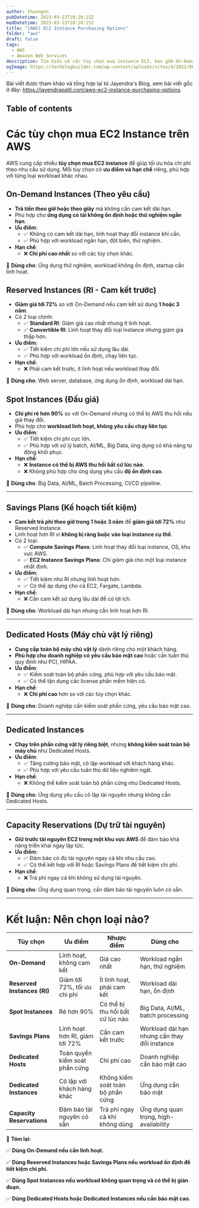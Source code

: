 ```yaml
---
author: thuongnn
pubDatetime: 2023-03-23T10:20:15Z
modDatetime: 2023-03-23T10:20:15Z
title: "[AWS] EC2 Instance Purchasing Options"
folder: "aws"
draft: false
tags:
  - AWS
  - Amazon Web Services
description: Tìm hiểu về các tùy chọn mua instance EC2, bao gồm On-Demand, Reserved, Spot và Dedicated Hosts.
ogImage: https://techblogbuilder.com/wp-content/uploads/sites/4/2021/06/techblogbuilder-home.png
---
```


Bài viết được tham khảo và tổng hợp lại từ Jayendra's Blog, xem bài viết gốc ở đây: https://jayendrapatil.com/aws-ec2-instance-purchasing-options.

## Table of contents

# **Các tùy chọn mua EC2 Instance trên AWS**

AWS cung cấp nhiều **tùy chọn mua EC2 instance** để giúp tối ưu hóa chi phí theo nhu cầu sử dụng. Mỗi tùy chọn có **ưu điểm và hạn chế** riêng, phù hợp với từng loại workload khác nhau.

## **On-Demand Instances (Theo yêu cầu)**

- **Trả tiền theo giờ hoặc theo giây** mà không cần cam kết dài hạn.
- Phù hợp cho **ứng dụng có tải không ổn định hoặc thử nghiệm ngắn hạn**.
- **Ưu điểm**:
  - ✅ Không có cam kết dài hạn, linh hoạt thay đổi instance khi cần.
  - ✅ Phù hợp với workload ngắn hạn, đột biến, thử nghiệm.
- **Hạn chế**:
  - ❌ **Chi phí cao nhất** so với các tùy chọn khác.

📌 **Dùng cho**: Ứng dụng thử nghiệm, workload không ổn định, startup cần linh hoạt.

## **Reserved Instances (RI - Cam kết trước)**

- **Giảm giá tới 72%** so với On-Demand nếu cam kết sử dụng **1 hoặc 3 năm**.
- Có 2 loại chính:
  - ✅ **Standard RI**: Giảm giá cao nhất nhưng ít linh hoạt.
  - ✅ **Convertible RI**: Linh hoạt thay đổi loại instance nhưng giảm giá thấp hơn.
- **Ưu điểm**:
  - ✅ Tiết kiệm chi phí lớn nếu sử dụng lâu dài.
  - ✅ Phù hợp với workload ổn định, chạy liên tục.
- **Hạn chế**:
  - ❌ Phải cam kết trước, ít linh hoạt nếu workload thay đổi.

📌 **Dùng cho**: Web server, database, ứng dụng ổn định, workload dài hạn.

## **Spot Instances (Đấu giá)**

- **Chi phí rẻ hơn 90%** so với On-Demand nhưng có thể bị AWS thu hồi nếu giá thay đổi.
- Phù hợp cho **workload linh hoạt, không yêu cầu chạy liên tục**.
- **Ưu điểm**:
  - ✅ Tiết kiệm chi phí cực lớn.
  - ✅ Phù hợp với xử lý batch, AI/ML, Big Data, ứng dụng có khả năng tự động khôi phục.
- **Hạn chế**:
  - ❌ **Instance có thể bị AWS thu hồi bất cứ lúc nào**.
  - ❌ Không phù hợp cho ứng dụng yêu cầu **độ ổn định cao**.

📌 **Dùng cho**: Big Data, AI/ML, Batch Processing, CI/CD pipeline.

---

## **Savings Plans (Kế hoạch tiết kiệm)**

- **Cam kết trả phí theo giờ trong 1 hoặc 3 năm** để **giảm giá tới 72%** như Reserved Instance.
- Linh hoạt hơn RI vì **không bị ràng buộc vào loại instance cụ thể**.
- Có 2 loại:
  - ✅ **Compute Savings Plans**: Linh hoạt thay đổi loại instance, OS, khu vực AWS.
  - ✅ **EC2 Instance Savings Plans**: Chỉ giảm giá cho một loại instance nhất định.
- **Ưu điểm**:
  - ✅ Tiết kiệm như RI nhưng linh hoạt hơn.
  - ✅ Có thể áp dụng cho cả EC2, Fargate, Lambda.
- **Hạn chế**:
  - ❌ Cần cam kết sử dụng lâu dài để có lợi ích.

📌 **Dùng cho**: Workload dài hạn nhưng cần linh hoạt hơn RI.

---

## **Dedicated Hosts (Máy chủ vật lý riêng)**

- **Cung cấp toàn bộ máy chủ vật lý** dành riêng cho một khách hàng.
- **Phù hợp cho doanh nghiệp có yêu cầu bảo mật cao** hoặc cần tuân thủ quy định như PCI, HIPAA.
- **Ưu điểm**:
  - ✅ Kiểm soát toàn bộ phần cứng, phù hợp với yêu cầu bảo mật.
  - ✅ Có thể tận dụng các license phần mềm hiện có.
- **Hạn chế**:
  - ❌ **Chi phí cao** hơn so với các tùy chọn khác.

📌 **Dùng cho**: Doanh nghiệp cần kiểm soát phần cứng, yêu cầu bảo mật cao.

---

## **Dedicated Instances**

- **Chạy trên phần cứng vật lý riêng biệt**, nhưng **không kiểm soát toàn bộ máy chủ** như Dedicated Hosts.
- **Ưu điểm**:
  - ✅ Tăng cường bảo mật, cô lập workload với khách hàng khác.
  - ✅ Phù hợp với yêu cầu tuân thủ dữ liệu nghiêm ngặt.
- **Hạn chế**:
  - ❌ Không thể kiểm soát toàn bộ phần cứng như Dedicated Hosts.

📌 **Dùng cho**: Ứng dụng yêu cầu cô lập tài nguyên nhưng không cần Dedicated Hosts.

---

## **Capacity Reservations (Dự trữ tài nguyên)**

- **Giữ trước tài nguyên EC2 trong một khu vực AWS** để đảm bảo khả năng triển khai ngay lập tức.
- **Ưu điểm**:
  - ✅ Đảm bảo có đủ tài nguyên ngay cả khi nhu cầu cao.
  - ✅ Có thể kết hợp với RI hoặc Savings Plans để tiết kiệm chi phí.
- **Hạn chế**:
  - ❌ Trả phí ngay cả khi không sử dụng tài nguyên.

📌 **Dùng cho**: Ứng dụng quan trọng, cần đảm bảo tài nguyên luôn có sẵn.

---

# **Kết luận: Nên chọn loại nào?**

| **Tùy chọn**                | **Ưu điểm**                    | **Nhược điểm**                    | **Dùng cho**                                 |
| --------------------------- | ------------------------------ | --------------------------------- | -------------------------------------------- |
| **On-Demand**               | Linh hoạt, không cam kết       | Giá cao nhất                      | Workload ngắn hạn, thử nghiệm                |
| **Reserved Instances (RI)** | Giảm tới 72%, tối ưu chi phí   | Ít linh hoạt, phải cam kết        | Workload dài hạn, ổn định                    |
| **Spot Instances**          | Rẻ hơn 90%                     | Có thể bị thu hồi bất cứ lúc nào  | Big Data, AI/ML, batch processing            |
| **Savings Plans**           | Linh hoạt hơn RI, giảm tới 72% | Cần cam kết trước                 | Workload dài hạn nhưng cần thay đổi instance |
| **Dedicated Hosts**         | Toàn quyền kiểm soát phần cứng | Chi phí cao                       | Doanh nghiệp cần bảo mật cao                 |
| **Dedicated Instances**     | Cô lập với khách hàng khác     | Không kiểm soát toàn bộ phần cứng | Ứng dụng cần bảo mật                         |
| **Capacity Reservations**   | Đảm bảo tài nguyên có sẵn      | Trả phí ngay cả khi không dùng    | Ứng dụng quan trọng, high-availability       |

📌 **Tóm lại:**

✅ **Dùng On-Demand nếu cần linh hoạt.**

✅ **Dùng Reserved Instances hoặc Savings Plans nếu workload ổn định để tiết kiệm chi phí.**

✅ **Dùng Spot Instances nếu workload không quan trọng và có thể bị gián đoạn.**

✅ **Dùng Dedicated Hosts hoặc Dedicated Instances nếu cần bảo mật cao.**
